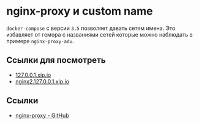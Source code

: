 # nginx-proxy и custom name

`docker-compose` с версии `3.5` позволяет давать сетям имена. Это избавляет от гемора с названиями сетей которые можно наблюдать в примере `nginx-proxy-adv`.



## Ссылки для посмотреть

* [127.0.0.1.xip.io](http://127.0.0.1.xip.io/)
* [nginx2.127.0.0.1.xip.io](http://nginx2.127.0.0.1.xip.io/)

## Ссылки

* [nginx-proxy - GitHub](https://github.com/nginx-proxy/nginx-proxy)
